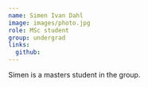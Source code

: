 ```yaml
---
name: Simen Ivan Dahl
image: images/photo.jpg
role: MSc student
group: undergrad
links:
  github: 
---
```


Simen is a masters student in the group.
